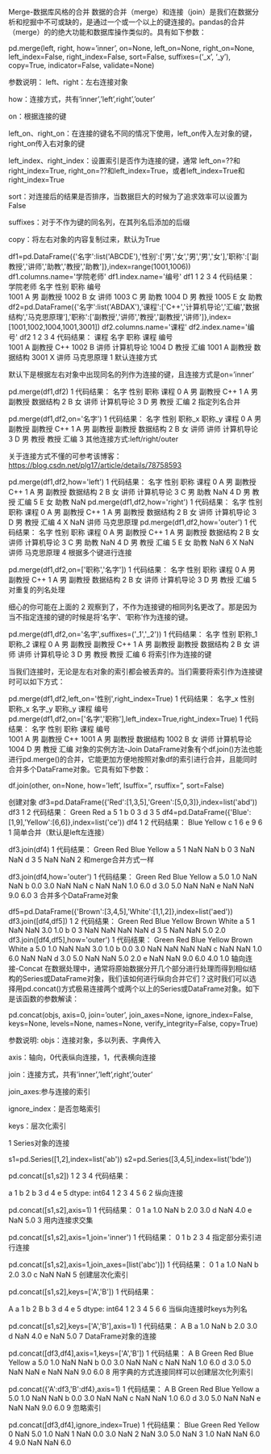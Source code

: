 Merge-数据库风格的合并
数据的合并（merge）和连接（join）是我们在数据分析和挖掘中不可或缺的，是通过一个或一个以上的键连接的。pandas的合并（merge）的的绝大功能和数据库操作类似的。具有如下参数：

pd.merge(left, right, how=’inner’, on=None, left_on=None, right_on=None, left_index=False, right_index=False, sort=False, suffixes=(‘_x’, ‘_y’), copy=True, indicator=False, validate=None)

参数说明：
left、right：左右连接对象

how：连接方式，共有’inner’,’left’,right’,’outer’

on：根据连接的键

left_on、right_on：在连接的键名不同的情况下使用，left_on传入左对象的键，right_on传入右对象的键

left_index、right_index：设置索引是否作为连接的键，通常 left_on=??和right_index=True, right_on=??和left_index=True，或者left_index=True和right_index=True

sort：对连接后的结果是否排序，当数据巨大的时候为了追求效率可以设置为False

suffixes：对于不作为键的同名列，在其列名后添加的后缀

copy：将左右对象的内容复制过来，默认为True

df1=pd.DataFrame({'名字':list('ABCDE'),'性别':['男','女','男','男','女'],'职称':['副教授','讲师','助教','教授','助教']},index=range(1001,1006))
df1.columns.name='学院老师'
df1.index.name='编号'
df1
1
2
3
4
代码结果：
学院老师	名字	性别	职称
编号			
1001	A	男	副教授
1002	B	女	讲师
1003	C	男	助教
1004	D	男	教授
1005	E	女	助教
df2=pd.DataFrame({'名字':list('ABDAX'),'课程':['C++','计算机导论','汇编','数据结构','马克思原理'],'职称':['副教授','讲师','教授','副教授','讲师']},index=[1001,1002,1004,1001,3001])
df2.columns.name='课程'
df2.index.name='编号'
df2
1
2
3
4
代码结果：
课程	名字	职称	课程
编号			
1001	A	副教授	C++
1002	B	讲师	计算机导论
1004	D	教授	汇编
1001	A	副教授	数据结构
3001	X	讲师	马克思原理
1 默认连接方式

默认下是根据左右对象中出现同名的列作为连接的键，且连接方式是on=’inner’

pd.merge(df1,df2)
1
代码结果：
名字	性别	职称	课程
0	A	男	副教授	C++
1	A	男	副教授	数据结构
2	B	女	讲师	计算机导论
3	D	男	教授	汇编
2 指定列名合并

pd.merge(df1,df2,on='名字')
1
代码结果：
名字	性别	职称_x	职称_y	课程
0	A	男	副教授	副教授	C++
1	A	男	副教授	副教授	数据结构
2	B	女	讲师	讲师	计算机导论
3	D	男	教授	教授	汇编
3 其他连接方式:left/right/outer

关于连接方式不懂的可参考该博客：https://blog.csdn.net/plg17/article/details/78758593

pd.merge(df1,df2,how='left')
1
代码结果：
名字	性别	职称	课程
0	A	男	副教授	C++
1	A	男	副教授	数据结构
2	B	女	讲师	计算机导论
3	C	男	助教	NaN
4	D	男	教授	汇编
5	E	女	助教	NaN
pd.merge(df1,df2,how='right')
1
代码结果：
名字	性别	职称	课程
0	A	男	副教授	C++
1	A	男	副教授	数据结构
2	B	女	讲师	计算机导论
3	D	男	教授	汇编
4	X	NaN	讲师	马克思原理
pd.merge(df1,df2,how='outer')
1
代码结果：
名字	性别	职称	课程
0	A	男	副教授	C++
1	A	男	副教授	数据结构
2	B	女	讲师	计算机导论
3	C	男	助教	NaN
4	D	男	教授	汇编
5	E	女	助教	NaN
6	X	NaN	讲师	马克思原理
4 根据多个键进行连接

pd.merge(df1,df2,on=['职称','名字'])
1
代码结果：
名字	性别	职称	课程
0	A	男	副教授	C++
1	A	男	副教授	数据结构
2	B	女	讲师	计算机导论
3	D	男	教授	汇编
5 对重复的列名处理

细心的你可能在上面的 2 观察到了，不作为连接键的相同列名更改了。那是因为当不指定连接的键的时候是将‘名字’、‘职称’作为连接的键。

pd.merge(df1,df2,on='名字',suffixes=('_1','_2'))
1
代码结果：
名字	性别	职称_1	职称_2	课程
0	A	男	副教授	副教授	C++
1	A	男	副教授	副教授	数据结构
2	B	女	讲师	讲师	计算机导论
3	D	男	教授	教授	汇编
6 将索引作为连接的键

当我们连接时，无论是左右对象的索引都会被丢弃的。当们需要将索引作为连接键时可以如下方式：

pd.merge(df1,df2,left_on='性别',right_index=True)
1
代码结果：
名字_x	性别	职称_x	名字_y	职称_y	课程
编号						
pd.merge(df1,df2,on=['名字','职称'],left_index=True,right_index=True)
1
代码结果：
名字	性别	职称	课程
编号				
1001	A	男	副教授	C++
1001	A	男	副教授	数据结构
1002	B	女	讲师	计算机导论
1004	D	男	教授	汇编
对象的实例方法-Join
DataFrame对象有个df.join()方法也能进行pd.merge()的合并，它能更加方便地按照对象df的索引进行合并，且能同时合并多个DataFrame对象。它具有如下参数：

df.join(other, on=None, how=’left’, lsuffix=”, rsuffix=”, sort=False)

创建对象
df3=pd.DataFrame({'Red':[1,3,5],'Green':[5,0,3]},index=list('abd'))
df3
1
2
代码结果：
Green	Red
a	5	1
b	0	3
d	3	5
df4=pd.DataFrame({'Blue':[1,9],'Yellow':[6,6]},index=list('ce'))
df4
1
2
代码结果：
Blue	Yellow
c	1	6
e	9	6
1 简单合并（默认是left左连接）

df3.join(df4)
1
代码结果：
Green	Red	Blue	Yellow
a	5	1	NaN	NaN
b	0	3	NaN	NaN
d	3	5	NaN	NaN
2 和merge合并方式一样

df3.join(df4,how='outer')
1
代码结果：
Green	Red	Blue	Yellow
a	5.0	1.0	NaN	NaN
b	0.0	3.0	NaN	NaN
c	NaN	NaN	1.0	6.0
d	3.0	5.0	NaN	NaN
e	NaN	NaN	9.0	6.0
3 合并多个DataFrame对象

df5=pd.DataFrame({'Brown':[3,4,5],'White':[1,1,2]},index=list('aed'))
df3.join([df4,df5])
1
2
代码结果：
Green	Red	Blue	Yellow	Brown	White
a	5	1	NaN	NaN	3.0	1.0
b	0	3	NaN	NaN	NaN	NaN
d	3	5	NaN	NaN	5.0	2.0
df3.join([df4,df5],how='outer')
1
代码结果：
Green	Red	Blue	Yellow	Brown	White
a	5.0	1.0	NaN	NaN	3.0	1.0
b	0.0	3.0	NaN	NaN	NaN	NaN
c	NaN	NaN	1.0	6.0	NaN	NaN
d	3.0	5.0	NaN	NaN	5.0	2.0
e	NaN	NaN	9.0	6.0	4.0	1.0
轴向连接-Concat
在数据处理中，通常将原始数据分开几个部分进行处理而得到相似结构的Series或DataFrame对象，我们该如何进行纵向合并它们？这时我们可以选择用pd.concat()方式极易连接两个或两个以上的Series或DataFrame对象。如下是该函数的参数解读：

pd.concat(objs, axis=0, join=’outer’, join_axes=None, ignore_index=False, keys=None, levels=None, names=None, verify_integrity=False, copy=True)

参数说明:
objs：连接对象，多以列表、字典传入

axis：轴向，0代表纵向连接，1，代表横向连接

join：连接方式，共有’inner’,’left’,right’,’outer’

join_axes:参与连接的索引

ignore_index：是否忽略索引

keys：层次化索引

1 Series对象的连接

s1=pd.Series([1,2],index=list('ab'))
s2=pd.Series([3,4,5],index=list('bde'))

pd.concat([s1,s2])
1
2
3
4
代码结果：

a    1
b    2
b    3
d    4
e    5
dtype: int64
1
2
3
4
5
6
2 纵向连接

pd.concat([s1,s2],axis=1)
1
代码结果：
0	1
a	1.0	NaN
b	2.0	3.0
d	NaN	4.0
e	NaN	5.0
3 用内连接求交集

pd.concat([s1,s2],axis=1,join='inner')
1
代码结果：
0	1
b	2	3
4 指定部分索引进行连接

pd.concat([s1,s2],axis=1,join_axes=[list('abc')])
1
代码结果：
0	1
a	1.0	NaN
b	2.0	3.0
c	NaN	NaN
5 创建层次化索引

pd.concat([s1,s2],keys=['A','B'])
1
代码结果：

A  a    1
   b    2
B  b    3
   d    4
   e    5
dtype: int64
1
2
3
4
5
6
6 当纵向连接时keys为列名

pd.concat([s1,s2],keys=['A','B'],axis=1)
1
代码结果：
A	B
a	1.0	NaN
b	2.0	3.0
d	NaN	4.0
e	NaN	5.0
7 DataFrame对象的连接

pd.concat([df3,df4],axis=1,keys=['A','B'])
1
代码结果：
A	B
Green	Red	Blue	Yellow
a	5.0	1.0	NaN	NaN
b	0.0	3.0	NaN	NaN
c	NaN	NaN	1.0	6.0
d	3.0	5.0	NaN	NaN
e	NaN	NaN	9.0	6.0
8 用字典的方式连接同样可以创建层次化列索引

pd.concat({'A':df3,'B':df4},axis=1)
1
代码结果：
A	B
Green	Red	Blue	Yellow
a	5.0	1.0	NaN	NaN
b	0.0	3.0	NaN	NaN
c	NaN	NaN	1.0	6.0
d	3.0	5.0	NaN	NaN
e	NaN	NaN	9.0	6.0
9 忽略索引

pd.concat([df3,df4],ignore_index=True)
1
代码结果：
Blue	Green	Red	Yellow
0	NaN	5.0	1.0	NaN
1	NaN	0.0	3.0	NaN
2	NaN	3.0	5.0	NaN
3	1.0	NaN	NaN	6.0
4	9.0	NaN	NaN	6.0

